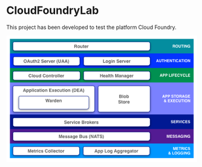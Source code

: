 # CloudFoundryLab

This project has been developed to test the platform Cloud Foundry.

![ScreenShot](https://raw.githubusercontent.com/jabrena/CloudFoundryLab/gh-pages/docs/cf_architecture_block.png)


